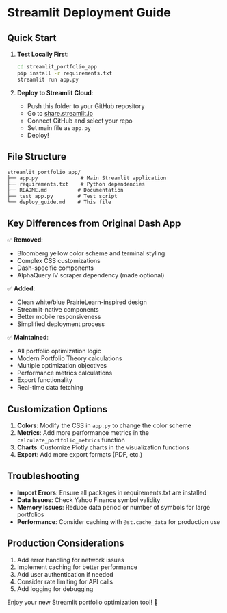 # Streamlit Deployment Guide

## Quick Start

1. **Test Locally First**:
   ```bash
   cd streamlit_portfolio_app
   pip install -r requirements.txt
   streamlit run app.py
   ```

2. **Deploy to Streamlit Cloud**:
   - Push this folder to your GitHub repository
   - Go to [share.streamlit.io](https://share.streamlit.io)
   - Connect GitHub and select your repo
   - Set main file as `app.py`
   - Deploy!

## File Structure
```
streamlit_portfolio_app/
├── app.py              # Main Streamlit application
├── requirements.txt    # Python dependencies
├── README.md          # Documentation
├── test_app.py        # Test script
└── deploy_guide.md    # This file
```

## Key Differences from Original Dash App

✅ **Removed**:
- Bloomberg yellow color scheme and terminal styling
- Complex CSS customizations
- Dash-specific components
- AlphaQuery IV scraper dependency (made optional)

✅ **Added**:
- Clean white/blue PrairieLearn-inspired design
- Streamlit-native components
- Better mobile responsiveness
- Simplified deployment process

✅ **Maintained**:
- All portfolio optimization logic
- Modern Portfolio Theory calculations
- Multiple optimization objectives
- Performance metrics calculations
- Export functionality
- Real-time data fetching

## Customization Options

1. **Colors**: Modify the CSS in `app.py` to change the color scheme
2. **Metrics**: Add more performance metrics in the `calculate_portfolio_metrics` function
3. **Charts**: Customize Plotly charts in the visualization functions
4. **Export**: Add more export formats (PDF, etc.)

## Troubleshooting

- **Import Errors**: Ensure all packages in requirements.txt are installed
- **Data Issues**: Check Yahoo Finance symbol validity
- **Memory Issues**: Reduce data period or number of symbols for large portfolios
- **Performance**: Consider caching with `@st.cache_data` for production use

## Production Considerations

1. Add error handling for network issues
2. Implement caching for better performance
3. Add user authentication if needed
4. Consider rate limiting for API calls
5. Add logging for debugging

Enjoy your new Streamlit portfolio optimization tool! 🚀